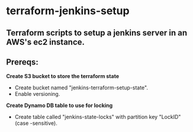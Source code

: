 # terraform-jenkins-setup

## Terraform scripts to setup a jenkins server in an AWS's ec2 instance. 

## Prereqs:

**Create S3 bucket to store the terraform state**

* Create bucket named "jenkins-terraform-setup-state".
* Enable versioning.

**Create Dynamo DB table to use for locking**

* Create table called "jenkins-state-locks" with partition key "LockID" (case -sensitive).